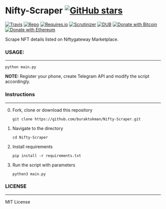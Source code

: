 # Nifty-Scraper [![GitHub stars](https://img.shields.io/github/stars/badges/shields.svg?style=social&label=Stars)](https://github.com/buraktokman/Nifty-Scraper/)

[![Travis](https://img.shields.io/travis/rust-lang/rust.svg)](https://github.com/buraktokman/Nifty-Scraper)
[![Repo](https://img.shields.io/badge/source-GitHub-303030.svg?maxAge=3600&style=flat-square)](https://github.com/buraktokman/Nifty-Scraper)
[![Requires.io](https://img.shields.io/requires/github/celery/celery.svg)](https://requires.io/github/buraktokman/Nifty-Scraper/requirements/?branch=master)
[![Scrutinizer](https://img.shields.io/scrutinizer/g/filp/whoops.svg)](https://github.com/buraktokman/Nifty-Scraper)
[![DUB](https://img.shields.io/dub/l/vibe-d.svg)](https://choosealicense.com/licenses/mit/)
[![Donate with Bitcoin](https://img.shields.io/badge/Donate-BTC-orange.svg)](https://blockchain.info/address/17dXgYr48j31myKiAhnM5cQx78XBNyeBWM)
[![Donate with Ethereum](https://img.shields.io/badge/Donate-ETH-blue.svg)](https://etherscan.io/address/91dd20538de3b48493dfda212217036257ae5150)

Scrape NFT details listed on Niftygateway Marketplace.

### USAGE:
------
`python main.py`

**NOTE:** Register your phone, create Telegram API and modify the script accordingly.

### Instructions
------

0. Fork, clone or download this repository

    `git clone https://github.com/buraktokman/Nifty-Scraper.git`

1. Navigate to the directory

    `cd Nifty-Scraper`

2. Install requirements

    `pip install -r requirements.txt`

3. Run the script with parameters

    `python3 main.py`

### LICENSE
------

MIT License
